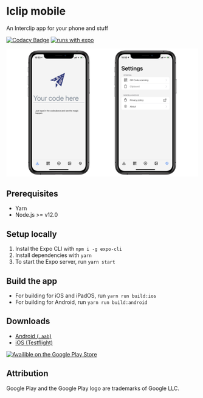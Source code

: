 # Iclip mobile
 An Interclip app for your phone and stuff

[![Codacy Badge](https://api.codacy.com/project/badge/Grade/0386feedee2f409eb782a9f6082b8d74)](https://app.codacy.com/gh/filiptronicek/iclip-mobile?utm_source=github.com&utm_medium=referral&utm_content=filiptronicek/iclip-mobile&utm_campaign=Badge_Grade_Settings)
[![runs with expo](https://img.shields.io/badge/Runs%20with%20Expo-4630EB.svg?style=flat-square&logo=EXPO&labelColor=f3f3f3&logoColor=000)](https://expo.io/)

![How the app looks](docs/readme/hero.png)

## Prerequisites
-   Yarn
-   Node.js >= v12.0

## Setup locally
1.  Instal the Expo CLI with `npm i -g expo-cli`
2.  Install dependencies with `yarn`
3.  To start the Expo server, run `yarn start`

## Build the app
-   For building for iOS and iPadOS, run `yarn run build:ios`
-   For building for Android, run `yarn run build:android`

## Downloads
-   [Android (`.aab`)](https://github.com/filiptronicek/iclip-mobile/releases/latest/download/iclip.aab)
-   [iOS (Testflight)](https://testflight.apple.com/join/g9WUiQpm)

[![Availible on the Google Play Store](https://files.catbox.moe/0ve0bw.png)](https://play.google.com/store/apps/details?id=com.filiptronicek.iclip)

## Attribution
Google Play and the Google Play logo are trademarks of Google LLC.
